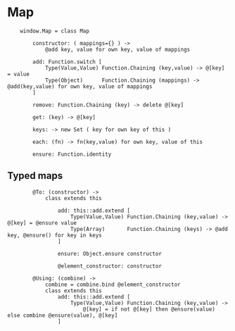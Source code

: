 # Map

		
		window.Map = class Map
			
			constructor: ( mappings={} ) ->
				@add key, value for own key, value of mappings
	
			add: Function.switch [	
				Type(Value,Value) Function.Chaining (key,value) -> @[key] = value
				Type(Object)	  Function.Chaining (mappings) -> @add(key,value) for own key, value of mappings
			]
			
			remove: Function.Chaining (key) -> delete @[key]
	
			get: (key) -> @[key]
			
			keys: -> new Set ( key for own key of this )
	
			each: (fn) -> fn(key,value) for own key, value of this
	
			ensure: Function.identity
			

## Typed maps

			
			@To: (constructor) ->
				class extends this
				
					add: this::add.extend [			
						Type(Value,Value) Function.Chaining (key,value) -> @[key] = @ensure value
						Type(Array)       Function.Chaining (keys) -> @add key, @ensure() for key in keys
					]
					
					ensure: Object.ensure constructor
					
					@element_constructor: constructor
			
			@Using: (combine) ->
				combine = combine.bind @element_constructor
				class extends this
					add: this::add.extend [
						Type(Value,Value) Function.Chaining (key,value) ->
							@[key] = if not @[key] then @ensure(value) else combine @ensure(value), @[key]
					]
					
